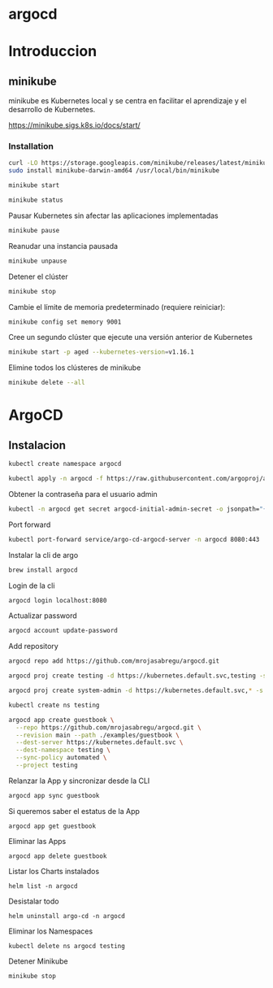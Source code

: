 # argocd


# Introduccion

## minikube

minikube es Kubernetes local y se centra en facilitar el aprendizaje y el desarrollo de Kubernetes.

https://minikube.sigs.k8s.io/docs/start/


### Installation

```bash
curl -LO https://storage.googleapis.com/minikube/releases/latest/minikube-darwin-amd64
sudo install minikube-darwin-amd64 /usr/local/bin/minikube
```

```bash
minikube start
```

```bash
minikube status
```

Pausar Kubernetes sin afectar las aplicaciones implementadas
```bash
minikube pause
```

Reanudar una instancia pausada
```bash
minikube unpause
```

Detener el clúster
```bash
minikube stop
```

Cambie el límite de memoria predeterminado (requiere reiniciar):

```bash
minikube config set memory 9001
```

Cree un segundo clúster que ejecute una versión anterior de Kubernetes
```bash
minikube start -p aged --kubernetes-version=v1.16.1
```

Elimine todos los clústeres de minikube
```bash
minikube delete --all
```

# ArgoCD 

## Instalacion

```bash
kubectl create namespace argocd
```

```bash
kubectl apply -n argocd -f https://raw.githubusercontent.com/argoproj/argo-cd/stable/manifests/install.yaml
```

Obtener la contraseña para el usuario admin
```bash
kubectl -n argocd get secret argocd-initial-admin-secret -o jsonpath="{.data.password}" | base64 -d; echo
```

Port forward
```bash
kubectl port-forward service/argo-cd-argocd-server -n argocd 8080:443
```

Instalar la cli de argo
```bash
brew install argocd
```

Login de la cli 
```bash
argocd login localhost:8080
```

Actualizar password
```bash
argocd account update-password
```

Add repository
```bash
argocd repo add https://github.com/mrojasabregu/argocd.git
```

```bash
argocd proj create testing -d https://kubernetes.default.svc,testing -s https://github.com/mrojasabregu/argocd.git
```

````bash
argocd proj create system-admin -d https://kubernetes.default.svc,* -s '*'
````

````bash
kubectl create ns testing
````

````bash
argocd app create guestbook \
  --repo https://github.com/mrojasabregu/argocd.git \
  --revision main --path ./examples/guestbook \
  --dest-server https://kubernetes.default.svc \
  --dest-namespace testing \
  --sync-policy automated \
  --project testing
````
  

Relanzar la App y sincronizar desde la CLI
````bash
argocd app sync guestbook
````
Si queremos saber el estatus de la App
````
argocd app get guestbook
````
Eliminar las Apps
````
argocd app delete guestbook
````
 Listar los Charts instalados
````
helm list -n argocd
````
Desistalar todo
````
helm uninstall argo-cd -n argocd
````
Eliminar los Namespaces 
````
kubectl delete ns argocd testing
````
Detener Minikube
```
minikube stop
```
